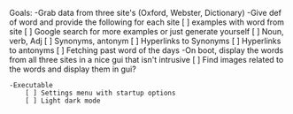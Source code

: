 Goals: 
    -Grab data from three site's (Oxford, Webster, Dictionary)
    -Give def of word and provide the following for each site
        [ ] examples with word from site
            [ ] Google search for more examples or just generate yourself
        [ ] Noun, verb, Adj
        [ ] Synonyms, antonym
            [ ] Hyperlinks to Synonyms
            [ ] Hyperlinks to antonyms 
        [ ] Fetching past word of the days 
    -On boot, display the words from all three sites in a nice gui that
    isn't intrusive
        [ ] Find images related to the words and display them in gui?

    -Executable
        [ ] Settings menu with startup options 
        [ ] Light dark mode 
